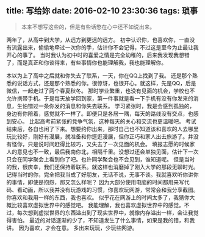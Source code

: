 title: 写给妳
date: 2016-02-10 23:30:36
tags: 琐事
---
> 本来不想写这些的，但是有些话憋在心中还不如说出来。

两年了，从高中到大学，从远方到更远的远方。
初中认识你，也喜欢你，一直没有流露出来，偷偷地牵过一次你的手，估计你不会记得，不过这是至今为止最让我开心的事了。
当时我认为初中时的喜爱之情是完全幼稚的，后来我发现我想错了，而是真正和你谈得来，有些事情你也能理解我，我也能理解你。
<!-- more -->
本以为上了高中之后就和你失去了联系，一天，你在QQ上找到了我。
还是那个熟悉的说话方式，还是那个熟悉的你。很惊讶，也很开心。就这样，先是QQ，后是微信，一起走过了两个春夏秋冬。
那时学业繁重，也没有见面的机会，学校也不允许携带手机。于是每天放学回到家，第一件事就是看一下手机有没有你发来的消息，生怕错过一条你发的消息和你失去联系。
学习紧张时，我是会感到孤独的，身边有你陪着，感觉就不一样了。即便只是各居一隅，每天的路线没有交点，也感到安心。
比起高考前紧张的竞争气氛，这种每天的关心和交流也更温暖吧。
考试结束后，各自也闲了下来。想要约你出来，那时自己也不知道该和喜欢的人去哪里玩比较好，刚好有漫展，就准备和你逛逛漫展，但你正巧和家人出去旅游了。并没有怪你，只是说时间赶得比较巧，又失去了一次见面的机会。
填报志愿的时候家人的意见也不一致，最后我南你北，相隔千里。没想过还会单独见面，估计下一次只会在同学聚会上看到你了吧。也许同学聚会也不会见到，谁知道呢。
但是当时的我，很庆幸，我们还保持着联系。就这样也消磨掉了刚入大学的那段无聊时光。
记得当时的你，完全把我当成了好朋友，无话不说，无事不谈。我就喜欢听你讲你的事情，即使是抱怨，那又怎么样呢？
因为大部分使用电脑的时间都用来写代码、看动画，所以我并没有玩游戏的习惯，你喜欢玩网游，常常会和我分享截图。
你喜欢和我用一样的东西，我也喜欢。
似乎花在网游上的时间太多了，我猜你大概比较喜欢虚拟世界中的感觉吧。
我能理解，我也喜欢虚拟世界中的感觉。不过，每次想到虚拟世界的东西溢出到了现实世界中，就像内存溢出一样，会让我觉得害怕。
最近的对话逐渐的少了，不知道发生了什么事情，如果是我的错，和我讲。
因为喜欢，才会在意。
多出来玩玩，少玩些网游。
